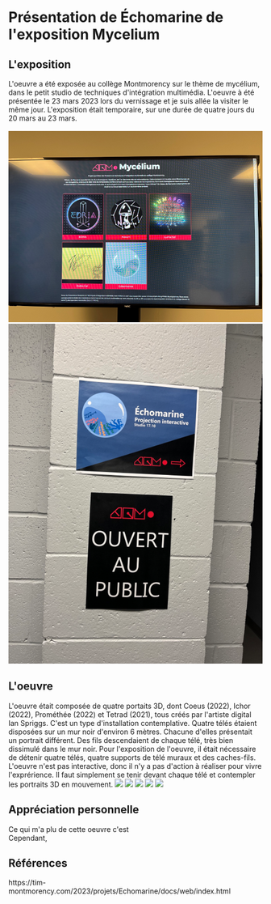 <h1>Présentation de Échomarine de l'exposition Mycelium</h1>
<h2>L'exposition</h2>
L'oeuvre a été exposée au collège Montmorency sur le thème de mycélium, dans le petit studio de techniques d'intégration multimédia. L'oeuvre à été présentée le 23 mars
2023 lors du vernissage et je suis allée la visiter le même jour. L'exposition était temporaire, sur une durée de quatre jours du 20 mars au 23 mars.
<br /><br />
<img src="medias/echomarine_affiche_expo.png">
<img src="medias/echomarine_cartel.png">

<h2>L'oeuvre</h2>
L'oeuvre était composée de quatre portaits 3D, dont Coeus (2022), Ichor (2022), Prométhée (2022) et Tetrad (2021), tous créés par l'artiste digital Ian Spriggs.
C'est un type d'installation contemplative. Quatre télés étaient disposées sur un mur noir d'environ 6 mètres. Chacune d'elles présentait un portrait différent. 
Des fils descendaient de chaque télé, très bien dissimulé dans le mur noir. Pour l'exposition de l'oeuvre, il était nécessaire de détenir quatre télés, quatre supports
de télé muraux et des caches-fils. L'oeuvre n'est pas interactive, donc il n'y a pas d'action à réaliser pour vivre l'exprérience. Il faut simplement se tenir devant 
chaque télé et contempler les portraits 3D en mouvement.
<img src="medias/teles_vue_totale.jpg">
<img src="medias/cartel.jpg">
<img src="medias/teles_derriere.jpg">
<img src="medias/teles_fils_bas.jpg">
<img src="medias/schema.jpg">

<h2>Appréciation personnelle</h2>
Ce qui m'a plu de cette oeuvre c'est 
<br>Cependant, 

<h2>Références</h2>
https://tim-montmorency.com/2023/projets/Echomarine/docs/web/index.html
